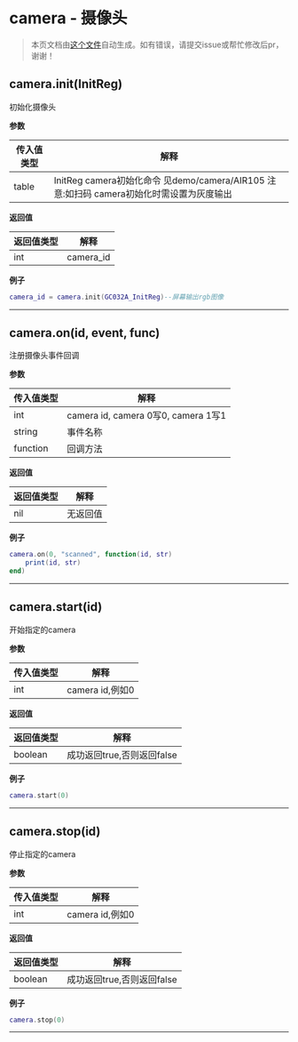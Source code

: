 # camera - 摄像头

> 本页文档由[这个文件](https://gitee.com/openLuat/LuatOS/tree/master/luat/../components/camera/luat_lib_camera.c)自动生成。如有错误，请提交issue或帮忙修改后pr，谢谢！

## camera.init(InitReg)

初始化摄像头

**参数**

|传入值类型|解释|
|-|-|
|table|InitReg camera初始化命令 见demo/camera/AIR105 注意:如扫码 camera初始化时需设置为灰度输出|

**返回值**

|返回值类型|解释|
|-|-|
|int|camera_id|

**例子**

```lua
camera_id = camera.init(GC032A_InitReg)--屏幕输出rgb图像

```

---

## camera.on(id, event, func)

注册摄像头事件回调

**参数**

|传入值类型|解释|
|-|-|
|int|camera id, camera 0写0, camera 1写1|
|string|事件名称|
|function|回调方法|

**返回值**

|返回值类型|解释|
|-|-|
|nil|无返回值|

**例子**

```lua
camera.on(0, "scanned", function(id, str)
    print(id, str)
end)

```

---

## camera.start(id)

开始指定的camera

**参数**

|传入值类型|解释|
|-|-|
|int|camera id,例如0|

**返回值**

|返回值类型|解释|
|-|-|
|boolean|成功返回true,否则返回false|

**例子**

```lua
camera.start(0)

```

---

## camera.stop(id)

停止指定的camera

**参数**

|传入值类型|解释|
|-|-|
|int|camera id,例如0|

**返回值**

|返回值类型|解释|
|-|-|
|boolean|成功返回true,否则返回false|

**例子**

```lua
camera.stop(0)

```

---

